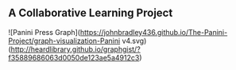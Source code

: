 ## A Collaborative Learning Project


![Panini Press Graph](https://johnbradley436.github.io/The-Panini-Project/graph-visualization-Panini v4.svg)(http://heardlibrary.github.io/graphgist/?f35889686063d0050de123ae5a4912c3)
